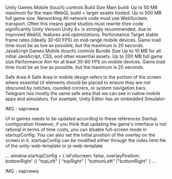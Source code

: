 Unity Games
Mobile (touch) controls
Build Size
Main build: Up to 50 MB maximum for the main WebGL build + larger assets hosted.
Up to 500 MB full game size. 
Networking
All network code must use WebSockets transport.
Often this means game studios must rewrite their code significantly
Unity Version
Unity 6+ is strongly recommended, due to improved WebGL features and optimizations.
Performance
Target stable frame rates (ideally 30-60 FPS) on mid-range mobile devices.
Game load time must be as low as possible, but the maximum is 20 seconds.
JavaScript Games
Mobile (touch) controls
Bundle Size
Up to 10 MB for all initial JavaScript, CSS, and other essential assets.
Up to 200 MB full game size
Performance 
Aim for at least 30-60 FPS on mobile devices.
Game load time must be as low as possible, but the maximum is 20 seconds.

Safe Area
A Safe Area in mobile design refers to the portion of the screen where essential UI elements should be placed to ensure they are not obscured by notches, rounded corners, or system navigation bars. 
Telegram has mostly the same safe area that we can see in native mobile apps and simulators. For example, Unity Editor has an embedded Simulator:

IMG - картинка

UI in games needs to be updated according to these references
Startup configuration
However, if you think that updating the game's interface is not rational in terms of time costs, you can disable full-screen mode in startupConfig.
You can also set the initial position of the overlay on the screen in it.
startupConfig can be modified either through the index.html file of the unity-web-template or js-web-template

...
window.startupConfig = {
 isFullscreen: false,
 overlayPosition: bottomRight' // "topLeft" | "topRight" | "bottomLeft" |"bottomRight"
}
...

IMG - картинка